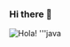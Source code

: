 ### Hi there 👋

![Hola!](https://github.com/JonathanPinedda/JonathanPinedda/assets/104803297/99674825-a26f-46d8-a79a-a29394e88d87)
'''java
<!--
**JonathanPinedda/JonathanPinedda** is a ✨ _special_ ✨ repository because its `README.md` (this file) appears on your GitHub profile.

Here are some ideas to get you started:

- 🔭 I’m currently working on ...
- 🌱 I’m currently learning ...
- 👯 I’m looking to collaborate on ...
- 🤔 I’m looking for help with ...
- 💬 Ask me about ...
- 📫 How to reach me: ...
- 😄 Pronouns: ...
- ⚡ Fun fact: ...
-->
